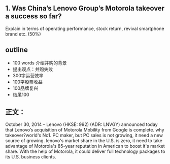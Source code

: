 ## 1. Was China’s Lenovo Group’s Motorola takeover a success so far? 
Explain in terms of operating performance, stock return, revival smartphone brand etc. (50%)

## outline
* 100 words 介绍并购的背景
* 提出观点：并购失败
* 300字运营效率
* 100字股票收益
* 100品牌复兴
* 结尾100

## 正文：
October 30, 2014 – Lenovo (HKSE: 992) (ADR: LNVGY) announced today that Lenovo’s acquisition of Motorola Mobility from Google is complete. why takeover?world's  No1. PC maker, but PC sales is not growing, it need a new source of growing. 
lenovo's market share in the U.S. is zero, it need to take advantage of Motorola's 
85-year reputation in American to boost it's market share. With the help of Motorola, it could deliver full technology packages to its U.S. business clients.



